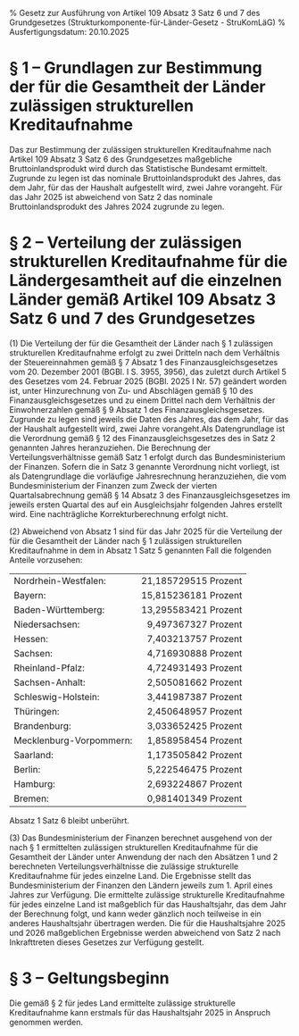 % Gesetz zur Ausführung von Artikel 109 Absatz 3 Satz 6 und 7 des Grundgesetzes  (Strukturkomponente-für-Länder-Gesetz - StruKomLäG)
% Ausfertigungsdatum: 20.10.2025
 
# § 1 – Grundlagen zur Bestimmung der für die Gesamtheit der Länder zulässigen strukturellen Kreditaufnahme

Das zur Bestimmung der zulässigen strukturellen Kreditaufnahme nach Artikel 109 Absatz 3 Satz 6 des Grundgesetzes maßgebliche Bruttoinlandsprodukt wird durch das Statistische Bundesamt ermittelt. Zugrunde zu legen ist das nominale Bruttoinlandsprodukt des Jahres, das dem Jahr, für das der Haushalt aufgestellt wird, zwei Jahre vorangeht. Für das Jahr 2025 ist abweichend von Satz 2 das nominale Bruttoinlandsprodukt des Jahres 2024 zugrunde zu legen.

# § 2 – Verteilung der zulässigen strukturellen Kreditaufnahme für die Ländergesamtheit auf die einzelnen Länder gemäß Artikel 109 Absatz 3 Satz 6 und 7 des Grundgesetzes

(1) Die Verteilung der für die Gesamtheit der Länder nach § 1 zulässigen strukturellen Kreditaufnahme erfolgt zu zwei Dritteln nach dem Verhältnis der Steuereinnahmen gemäß § 7 Absatz 1 des Finanzausgleichsgesetzes vom 20. Dezember 2001 (BGBl. I S. 3955, 3956), das zuletzt durch Artikel 5 des Gesetzes vom 24. Februar 2025 (BGBl. 2025 I Nr. 57) geändert worden ist, unter Hinzurechnung von Zu- und Abschlägen gemäß § 10 des Finanzausgleichsgesetzes und zu einem Drittel nach dem Verhältnis der Einwohnerzahlen gemäß § 9 Absatz 1 des Finanzausgleichsgesetzes. Zugrunde zu legen sind jeweils die Daten des Jahres, das dem Jahr, für das der Haushalt aufgestellt wird, zwei Jahre vorangeht.Als Datengrundlage ist die Verordnung gemäß § 12 des Finanzausgleichsgesetzes des in Satz 2 genannten Jahres heranzuziehen. Die Berechnung der Verteilungsverhältnisse gemäß Satz 1 erfolgt durch das Bundesministerium der Finanzen. Sofern die in Satz 3 genannte Verordnung nicht vorliegt, ist als Datengrundlage die vorläufige Jahresrechnung heranzuziehen, die vom Bundesministerium der Finanzen zum Zweck der vierten Quartalsabrechnung gemäß § 14 Absatz 3 des Finanzausgleichsgesetzes im jeweils ersten Quartal des auf ein Ausgleichsjahr folgenden Jahres erstellt wird. Eine nachträgliche Korrekturberechnung erfolgt nicht.

(2) Abweichend von Absatz 1 sind für das Jahr 2025 für die Verteilung der für die Gesamtheit der Länder nach § 1 zulässigen strukturellen Kreditaufnahme in dem in Absatz 1 Satz 5 genannten Fall die folgenden Anteile vorzusehen:

|                         |                      |
|:------------------------|---------------------:|
| Nordrhein-Westfalen:    | 21,185729515 Prozent |
| Bayern:                 | 15,815236181 Prozent |
| Baden-Württemberg:      | 13,295583421 Prozent |
| Niedersachsen:          |  9,497367327 Prozent |
| Hessen:                 |  7,403213757 Prozent |
| Sachsen:                |  4,716930888 Prozent |
| Rheinland-Pfalz:        |  4,724931493 Prozent |
| Sachsen-Anhalt:         |  2,505081662 Prozent |
| Schleswig-Holstein:     |  3,441987387 Prozent |
| Thüringen:              |  2,450648957 Prozent |
| Brandenburg:            |  3,033652425 Prozent |
| Mecklenburg-Vorpommern: |  1,858958454 Prozent |
| Saarland:               |  1,173505842 Prozent |
| Berlin:                 |  5,222546475 Prozent |
| Hamburg:                |  2,693224867 Prozent |
| Bremen:                 |  0,981401349 Prozent |

Absatz 1 Satz 6 bleibt unberührt.

(3) Das Bundesministerium der Finanzen berechnet ausgehend von der nach § 1 ermittelten zulässigen strukturellen Kreditaufnahme für die Gesamtheit der Länder unter Anwendung der nach den Absätzen 1 und 2 berechneten Verteilungsverhältnisse die zulässige strukturelle Kreditaufnahme für jedes einzelne Land. Die Ergebnisse stellt das Bundesministerium der Finanzen den Ländern jeweils zum 1. April eines Jahres zur Verfügung. Die ermittelte zulässige strukturelle Kreditaufnahme für jedes einzelne Land ist maßgeblich für das Haushaltsjahr, das dem Jahr der Berechnung folgt, und kann weder gänzlich noch teilweise in ein anderes Haushaltsjahr übertragen werden. Die für die Haushaltsjahre 2025 und 2026 maßgeblichen Ergebnisse werden abweichend von Satz 2 nach Inkrafttreten dieses Gesetzes zur Verfügung gestellt.

# § 3 – Geltungsbeginn

Die gemäß § 2 für jedes Land ermittelte zulässige strukturelle Kreditaufnahme kann erstmals für das Haushaltsjahr 2025 in Anspruch genommen werden.

